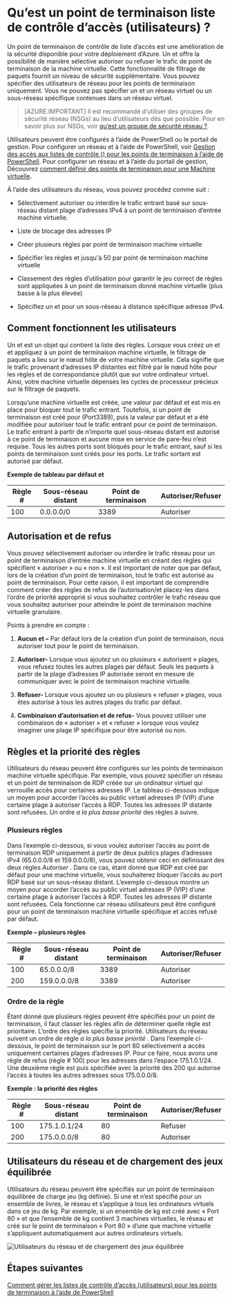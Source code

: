 <properties
   pageTitle="Qu’est une liste de contrôle (accès) de réseau ?"
   description="En savoir plus sur les utilisateurs"
   services="virtual-network"
   documentationCenter="na"
   authors="jimdial"
   manager="carmonm"
   editor="tysonn" />
<tags
   ms.service="virtual-network"
   ms.devlang="na"
   ms.topic="article"
   ms.tgt_pltfrm="na"
   ms.workload="infrastructure-services"
   ms.date="03/15/2016"
   ms.author="jdial" />

# <a name="what-is-an-endpoint-access-control-list-acls"></a>Qu’est un point de terminaison liste de contrôle d’accès (utilisateurs) ?

Un point de terminaison de contrôle de liste d’accès est une amélioration de la sécurité disponible pour votre déploiement d’Azure. Un et offre la possibilité de manière sélective autoriser ou refuser le trafic de point de terminaison de la machine virtuelle. Cette fonctionnalité de filtrage de paquets fournit un niveau de sécurité supplémentaire. Vous pouvez spécifier des utilisateurs de réseau pour les points de terminaison uniquement. Vous ne pouvez pas spécifier un et un réseau virtuel ou un sous-réseau spécifique contenues dans un réseau virtuel.

> [AZURE.IMPORTANT] Il est recommandé d’utiliser des groupes de sécurité réseau (NSGs) au lieu d’utilisateurs dès que possible. Pour en savoir plus sur NSGs, voir [qu’est un groupe de sécurité réseau ?](virtual-networks-nsg.md).

Utilisateurs peuvent être configurés à l’aide de PowerShell ou le portail de gestion. Pour configurer un réseau et à l’aide de PowerShell, voir [Gestion des accès aux listes de contrôle () pour les points de terminaison à l’aide de PowerShell](virtual-networks-acl-powershell.md). Pour configurer un réseau et à l’aide du portail de gestion, Découvrez [comment définir des points de terminaison pour une Machine virtuelle](../virtual-machines/virtual-machines-windows-classic-setup-endpoints.md).

À l’aide des utilisateurs du réseau, vous pouvez procédez comme suit :

- Sélectivement autoriser ou interdire le trafic entrant basé sur sous-réseau distant plage d’adresses IPv4 à un point de terminaison d’entrée machine virtuelle.

- Liste de blocage des adresses IP

- Créer plusieurs règles par point de terminaison machine virtuelle

- Spécifier les règles et jusqu'à 50 par point de terminaison machine virtuelle

- Classement des règles d’utilisation pour garantir le jeu correct de règles sont appliquées à un point de terminaison donné machine virtuelle (plus basse à la plus élevée)

- Spécifiez un et pour un sous-réseau à distance spécifique adresse IPv4.

## <a name="how-acls-work"></a>Comment fonctionnent les utilisateurs

Un et est un objet qui contient la liste des règles. Lorsque vous créez un et et appliquez à un point de terminaison machine virtuelle, le filtrage de paquets a lieu sur le nœud hôte de votre machine virtuelle. Cela signifie que le trafic provenant d’adresses IP distantes est filtré par le nœud hôte pour les règles et de correspondance plutôt que sur votre ordinateur virtuel. Ainsi, votre machine virtuelle dépenses les cycles de processeur précieux sur le filtrage de paquets.

Lorsqu’une machine virtuelle est créée, une valeur par défaut et est mis en place pour bloquer tout le trafic entrant. Toutefois, si un point de terminaison est créé pour (Port3389), puis la valeur par défaut et a été modifiée pour autoriser tout le trafic entrant pour ce point de terminaison. Le trafic entrant à partir de n’importe quel sous-réseau distant est autorisé à ce point de terminaison et aucune mise en service de pare-feu n’est requise. Tous les autres ports sont bloqués pour le trafic entrant, sauf si les points de terminaison sont créés pour les ports. Le trafic sortant est autorisé par défaut.

**Exemple de tableau par défaut et**

| **Règle #** | **Sous-réseau distant** | **Point de terminaison** | **Autoriser/Refuser** |
|--------|---------------|----------|-------------|
| 100    | 0.0.0.0/0     | 3389     | Autoriser      |

## <a name="permit-and-deny"></a>Autorisation et de refus

Vous pouvez sélectivement autoriser ou interdire le trafic réseau pour un point de terminaison d’entrée machine virtuelle en créant des règles qui spécifient « autoriser » ou « non ». Il est important de noter que par défaut, lors de la création d’un point de terminaison, tout le trafic est autorisé au point de terminaison. Pour cette raison, il est important de comprendre comment créer des règles de refus de l’autorisation/et placez-les dans l’ordre de priorité approprié si vous souhaitez contrôler le trafic réseau que vous souhaitez autoriser pour atteindre le point de terminaison machine virtuelle granulaire.

Points à prendre en compte :

1. **Aucun et –** Par défaut lors de la création d’un point de terminaison, nous autoriser tout pour le point de terminaison.

1. **Autoriser-** Lorsque vous ajoutez un ou plusieurs « autorisent » plages, vous refusez toutes les autres plages par défaut. Seuls les paquets à partir de la plage d’adresses IP autorisée seront en mesure de communiquer avec le point de terminaison machine virtuelle.

1. **Refuser-** Lorsque vous ajoutez un ou plusieurs « refuser » plages, vous êtes autorisé à tous les autres plages du trafic par défaut.

1. **Combinaison d’autorisation et de refus-** Vous pouvez utiliser une combinaison de « autoriser » et « refuser » lorsque vous voulez imaginer une plage IP spécifique pour être autorisé ou non.

## <a name="rules-and-rule-precedence"></a>Règles et la priorité des règles

Utilisateurs du réseau peuvent être configurés sur les points de terminaison machine virtuelle spécifique. Par exemple, vous pouvez spécifier un réseau et un point de terminaison de RDP créée sur un ordinateur virtuel qui verrouille accès pour certaines adresses IP. Le tableau ci-dessous indique un moyen pour accorder l’accès au public virtuel adresses IP (VIP) d’une certaine plage à autoriser l’accès à RDP. Toutes les adresses IP distante sont refusées. Un ordre *a la plus basse priorité* des règles à suivre.

### <a name="multiple-rules"></a>Plusieurs règles

Dans l’exemple ci-dessous, si vous voulez autoriser l’accès au point de terminaison RDP uniquement à partir de deux publics plages d’adresses IPv4 (65.0.0.0/8 et 159.0.0.0/8), vous pouvez obtenir ceci en définissant des deux règles *Autoriser* . Dans ce cas, étant donné que RDP est créé par défaut pour une machine virtuelle, vous souhaiterez bloquer l’accès au port RDP basé sur un sous-réseau distant. L’exemple ci-dessous montre un moyen pour accorder l’accès au public virtuel adresses IP (VIP) d’une certaine plage à autoriser l’accès à RDP. Toutes les adresses IP distante sont refusées. Cela fonctionne car réseau utilisateurs peut être configuré pour un point de terminaison machine virtuelle spécifique et accès refusé par défaut.

**Exemple – plusieurs règles**

| **Règle #** | **Sous-réseau distant** | **Point de terminaison** | **Autoriser/Refuser** |
|--------|---------------|----------|-------------|
| 100    | 65.0.0.0/8    | 3389     | Autoriser      |
| 200    | 159.0.0.0/8   | 3389     | Autoriser      |

### <a name="rule-order"></a>Ordre de la règle

Étant donné que plusieurs règles peuvent être spécifiés pour un point de terminaison, il faut classer les règles afin de déterminer quelle règle est prioritaire. L’ordre des règles spécifie la priorité. Utilisateurs du réseau suivent un ordre de règle *a la plus basse priorité* . Dans l’exemple ci-dessous, le point de terminaison sur le port 80 sélectivement a accès uniquement certaines plages d’adresses IP. Pour ce faire, nous avons une règle de refus (règle \# 100) pour les adresses dans l’espace 175.1.0.1/24. Une deuxième règle est puis spécifiée avec la priorité des 200 qui autorise l’accès à toutes les autres adresses sous 175.0.0.0/8.

**Exemple : la priorité des règles**

| **Règle #** | **Sous-réseau distant** | **Point de terminaison** | **Autoriser/Refuser** |
|--------|---------------|----------|-------------|
| 100    | 175.1.0.1/24  | 80       | Refuser        |
| 200    | 175.0.0.0/8   | 80       | Autoriser      |

## <a name="network-acls-and-load-balanced-sets"></a>Utilisateurs du réseau et de chargement des jeux équilibrée

Utilisateurs du réseau peuvent être spécifiés sur un point de terminaison équilibrée de charge jeu (kg définie). Si une et n’est spécifié pour un ensemble de livres, le réseau et s’applique à tous les ordinateurs virtuels dans ce jeu de kg. Par exemple, si un ensemble de kg est créé avec « Port 80 » et que l’ensemble de kg contient 3 machines virtuelles, le réseau et créé sur le point de terminaison « Port 80 » d’une que machine virtuelle s’appliquent automatiquement aux autres ordinateurs virtuels.

![Utilisateurs du réseau et de chargement des jeux équilibrée](./media/virtual-networks-acl/IC674733.png)

## <a name="next-steps"></a>Étapes suivantes

[Comment gérer les listes de contrôle d’accès (utilisateurs) pour les points de terminaison à l’aide de PowerShell](virtual-networks-acl-powershell.md)

